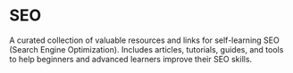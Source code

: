 # SEO
A curated collection of valuable resources and links for self-learning SEO (Search Engine Optimization). Includes articles, tutorials, guides, and tools to help beginners and advanced learners improve their SEO skills.
